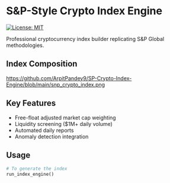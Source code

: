 # S&P-Style Crypto Index Engine

[![License: MIT](https://img.shields.io/badge/License-MIT-yellow.svg)](LICENSE)

Professional cryptocurrency index builder replicating S&P Global methodologies.

## Index Composition
https://github.com/ArpitPandey9/SP-Crypto-Index-Engine/blob/main/snp_crypto_index.png

## Key Features
- Free-float adjusted market cap weighting
- Liquidity screening ($1M+ daily volume)
- Automated daily reports
- Anomaly detection integration

## Usage
```python
# To generate the index
run_index_engine()
